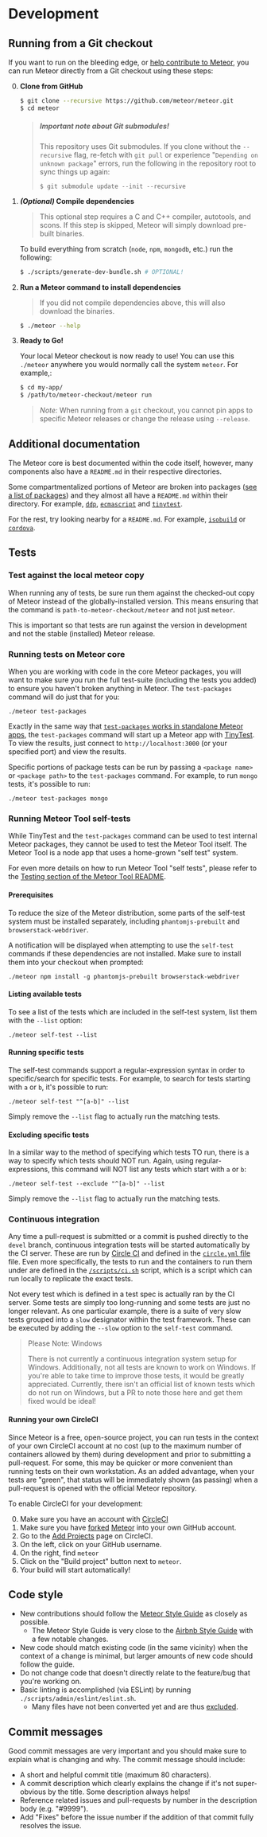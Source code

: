 # Development

## Running from a Git checkout

If you want to run on the bleeding edge, or [help contribute to Meteor](Contributing.md), you
can run Meteor directly from a Git checkout using these steps:

0. **Clone from GitHub**

    ```sh
    $ git clone --recursive https://github.com/meteor/meteor.git
    $ cd meteor
    ```

    > ##### Important note about Git submodules!
    >
    > This repository uses Git submodules.  If you clone without the `--recursive` flag,
    > re-fetch with `git pull` or experience "`Depending on unknown package`" errors,
    > run the following in the repository root to sync things up again:
    >
    >     $ git submodule update --init --recursive

0. **_(Optional)_ Compile dependencies**

    > This optional step requires a C and C++ compiler, autotools, and scons.
    > If this step is skipped, Meteor will simply download pre-built binaries.

    To build everything from scratch (`node`, `npm`, `mongodb`, etc.) run the following:

    ```sh
    $ ./scripts/generate-dev-bundle.sh # OPTIONAL!
    ```

0. **Run a Meteor command to install dependencies**

    > If you did not compile dependencies above, this will also download the binaries.


    ```sh
    $ ./meteor --help
    ```

0. **Ready to Go!**

    Your local Meteor checkout is now ready to use!  You can use this `./meteor`
    anywhere you would normally call the system `meteor`.  For example,:

    ```sh
    $ cd my-app/
    $ /path/to/meteor-checkout/meteor run
    ```

    > _Note:_ When running from a `git` checkout, you cannot pin apps to specific
    > Meteor releases or change the release using `--release`.

## Additional documentation

The Meteor core is best documented within the code itself, however, many components also have a `README.md` in their respective directories.

Some compartmentalized portions of Meteor are broken into packages ([see a list of packages](packages/)) and they almost all have a `README.md` within their directory.  For example, [`ddp`](packages/ddp/README.md), [`ecmascript`](packages/ecmascript/README.md) and [`tinytest`](packages/tinytest/README.md).

For the rest, try looking nearby for a `README.md`.  For example, [`isobuild`](tools/isobuild/README.md) or [`cordova`](tools/cordova/README.md).

## Tests

### Test against the local meteor copy

When running any of tests, be sure run them against the checked-out copy of Meteor instead of
the globally-installed version.  This means ensuring that the command is `path-to-meteor-checkout/meteor` and not just `meteor`.

This is important so that tests are run against the version in development and not the stable (installed) Meteor release.

### Running tests on Meteor core

When you are working with code in the core Meteor packages, you will want to make sure you run the
full test-suite (including the tests you added) to ensure you haven't broken anything in Meteor. The
`test-packages` command will do just that for you:

    ./meteor test-packages

Exactly in the same way that [`test-packages` works in standalone Meteor apps](https://guide.meteor.com/writing-atmosphere-packages.html#testing), the `test-packages` command will start up a Meteor app with [TinyTest](./packages/tinytest/README.md).  To view the results, just connect to `http://localhost:3000` (or your specified port) and view the results.

Specific portions of package tests can be run by passing a `<package name>` or `<package path>` to the `test-packages` command. For example, to run `mongo` tests, it's possible to run:

    ./meteor test-packages mongo

### Running Meteor Tool self-tests

While TinyTest and the `test-packages` command can be used to test internal Meteor packages, they cannot be used to test the Meteor Tool itself. The Meteor Tool is a node app that uses a home-grown "self test" system.

For even more details on how to run Meteor Tool "self tests", please refer to the [Testing section of the Meteor Tool README](https://github.com/meteor/meteor/blob/master/tools/README.md#testing).

#### Prerequisites

To reduce the size of the Meteor distribution, some parts of the self-test system must be installed separately, including `phantomjs-prebuilt` and `browserstack-webdriver`.

A notification will be displayed when attempting to use the `self-test` commands if these dependencies are not installed.  Make sure to install them into your checkout when prompted:

    ./meteor npm install -g phantomjs-prebuilt browserstack-webdriver

#### Listing available tests

To see a list of the tests which are included in the self-test system, list them with the `--list` option:

    ./meteor self-test --list

#### Running specific tests

The self-test commands support a regular-expression syntax in order to specific/search for specific tests.  For example, to search for tests starting with `a` or `b`, it's possible to run:

    ./meteor self-test "^[a-b]" --list

Simply remove the `--list` flag to actually run the matching tests.

#### Excluding specific tests

In a similar way to the method of specifying which tests TO run, there is a way to specify which tests should NOT run.  Again, using regular-expressions, this command will NOT list any tests which start with `a` or `b`:

    ./meteor self-test --exclude "^[a-b]" --list

Simply remove the `--list` flag to actually run the matching tests.

### Continuous integration

Any time a pull-request is submitted or a commit is pushed directly to the `devel` branch, continuous integration tests will be started automatically by the CI server.  These are run by [Circle CI](https://circleci.com/) and defined in the [`circle.yml` file](./circle.yml) file.  Even more specifically, the tests to run and the containers to run them under are defined in the [`/scripts/ci.sh`](scripts/ci.sh) script, which is a script which can run locally to replicate the exact tests.

Not every test which is defined in a test spec is actually ran by the CI server.  Some tests are simply too long-running and some tests are just no longer relevant.  As one particular example, there is a suite of very slow tests grouped into a `slow` designator within the test framework.  These can be executed by adding the `--slow` option to the `self-test` command.

> Please Note: Windows
>
> There is not currently a continuous integration system setup for Windows.  Additionally, not all tests are known to work on Windows.  If you're able to take time to improve those tests, it would be greatly appreciated.  Currently, there isn't an official list of known tests which do not run on Windows, but a PR to note those here and get them fixed would be ideal!

#### Running your own CircleCI

Since Meteor is a free, open-source project, you can run tests in the context of your own CircleCI account at no cost (up to the maximum number of containers allowed by them) during development and prior to submitting a pull-request.  For some, this may be quicker or more convenient than running tests on their own workstation.  As an added advantage, when your tests are "green", that status will be immediately shown (as passing) when a pull-request is opened with the official Meteor repository.

To enable CircleCI for your development:

0. Make sure you have an account with [CircleCI](https://circleci.com)
0. Make sure you have [forked](https://help.github.com/articles/fork-a-repo/) [Meteor](https://github.com/meteor/meteor) into your own GitHub account.
0. Go to the [Add Projects](https://circleci.com/add-projects) page on CircleCI.
0. On the left, click on your GitHub username.
0. On the right, find `meteor`
0. Click on the "Build project" button next to `meteor`.
0. Your build will start automatically!

## Code style

* New contributions should follow the [Meteor Style Guide](https://github.com/meteor/javascript/) as closely as possible.
  * The Meteor Style Guide is very close to the [Airbnb Style Guide](https://github.com/airbnb/javascript) with a few notable changes.
* New code should match existing code (in the same vicinity) when the context of a change is minimal, but larger amounts of new code should follow the guide.
* Do not change code that doesn't directly relate to the feature/bug that you're working on.
* Basic linting is accomplished (via ESLint) by running `./scripts/admin/eslint/eslint.sh`.
  * Many files have not been converted yet and are thus [excluded](https://github.com/meteor/meteor/blob/master/.eslintignore).

## Commit messages

Good commit messages are very important and you should make sure to explain what is changing and why.  The commit message should include:

* A short and helpful commit title (maximum 80 characters).
* A commit description which clearly explains the change if it's not super-obvious by the title.  Some description always helps!
* Reference related issues and pull-requests by number in the description body (e.g. "#9999").
* Add "Fixes" before the issue number if the addition of that commit fully resolves the issue.
